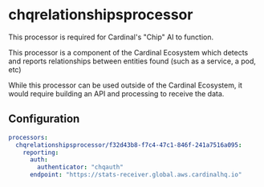 # chqrelationshipsprocessor

This processor is required for Cardinal's "Chip" AI to function.

This processor is a component of the Cardinal Ecosystem which detects and
reports relationships between entities found (such as a service, a pod, etc)

While this processor can be used outside of the Cardinal Ecosystem, it would
require building an API and processing to receive the data.

## Configuration

```yaml
processors:
  chqrelationshipsprocessor/f32d43b8-f7c4-47c1-846f-241a7516a095:
    reporting:
      auth:
        authenticator: "chqauth"
      endpoint: "https://stats-receiver.global.aws.cardinalhq.io"
```
